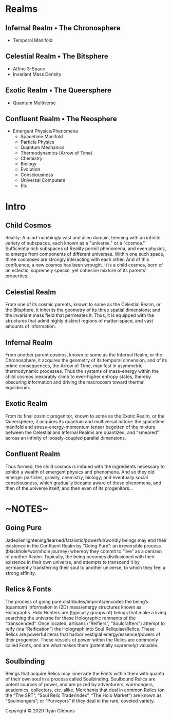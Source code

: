 # Realms
  
## Infernal Realm &bull; The Chronosphere 
  
- Temporal Manifold
  
## Celestial Realm &bull; The Bitsphere
  
- Affine 3-Space
- Invariant Mass Density
  
## Exotic Realm &bull; The Queersphere 
  
- Quantum Multiverse
  
## Confluent Realm &bull; The Neosphere 
  
- Emergent Physics/Phenomena
  - Spacetime Manifold
  - Particle Physics
  - Quantum Mechanics
  - Thermodynamics (Arrow of Time)
  - Chemistry
  - Biology
  - Evolution
  - Consciousness
  - Universal Computers
  - Etc.
  
# Intro
  
## Child Cosmos
  
Reality: A mind-numbingly vast and alien domain, teeming with an infinite variety of subspaces, each known as a "universe," or a "cosmos." Sufficiently rich subspaces of Reality permit phenomena, and even physics, to emerge from components of different universes. Within one such space, three cosmoses are strongly interacting with each other. And of this confluence, a new cosmos has been wrought. It is a child cosmos, born of an eclectic, supremely special, yet cohesive mixture of its parents’ properties...
  
## Celestial Realm
  
From one of its cosmic parents, known to some as the Celestial Realm, or the Bitsphere, it inherits the geometry of its three spatial dimensions; and the invariant mass field that permeates it. Thus, it is equipped with the structures that admit highly distinct regions of matter-space, and vast amounts of information.
  
## Infernal Realm
  
From another parent cosmos, known to some as the Infernal Realm, or the Chronosphere, it acquires the geometry of its temporal dimension, and of its prime consequences, the Arrow of Time, manifest in asymmetric thermodynamic processes. Thus the systems of mass-energy within the child cosmos inexorably climb to ever-higher entropy states, thereby obscuring information and driving the macrocosm toward thermal equilibrium.
  
## Exotic Realm
  
From its final cosmic progenitor, known to some as the Exotic Realm, or the Queersphere, it acquires its quantum and multiversal nature: the spacetime manifold and stress-energy-momentum tensor begotten of the mixture between the Celestial and Infernal Realms are quantized, and "smeared" across an infinity of loosely-coupled parallel dimensions.  
  
## Confluent Realm
Thus formed, the child cosmos is imbued with the ingredients necessary to exhibit a wealth of emergent physics and phenomena. And so they did emerge: particles, gravity, chemistry, biology; and eventually social consciousness, which gradually became aware of these phenomena, and then of the universe itself, and then even of its progenitors...
  
# ~NOTES~
  
## Going Pure
  
Jaded/enlightening/learned/fatalistic/powerful/worldly beings may end their existence in the Confluent Realm by “Going Pure”: an irreversible process (blackhole/wormhole journey) whereby they commit to “live” as a denizen of another Realm. Typically, the being becomes disillusioned with their existence in their own universe, and attempts to transcend it by permanently transferring their soul to another universe, to which they feel a strong affinity.
  
## Relics & Fonts
  
The process of going pure distributes/imprints/encodes the being’s (quantum) information in (2D) mass/energy structures known as Holographs.  Holo Hunters are (typically groups of) beings that make a living searching the universe for these Holographic remnants of the “transcended”. Once located, artisans (“Reifiers”, “Soulcrafters”) attempt to reify (via “Reification”) the Holograph into Soul Reliquiae/Relics. These Relics are powerful items that harbor vestigial energy/essence/powers of their progenitor. These vessels of power within the Relics are commonly called Fonts, and are what makes them (potentially supremely) valuable.
  
## Soulbinding
  
Beings that acquire Relics may innervate the Fonts within them with quanta of their own soul in a process called Soulbinding. Soulbound Relics are potent sources of power, and are prized by adventurers, warmongers, academics, collectors, etc. alike. Merchants that deal in common Relics (on the “The SRT”, “Soul Relic Trade/Index”, “The Holo Market”) are known as “Soulmongers”; or “Purveyors” if they deal in the rare, coveted variety.
  
  
Copyright © 2020 Ryan Gibbons
